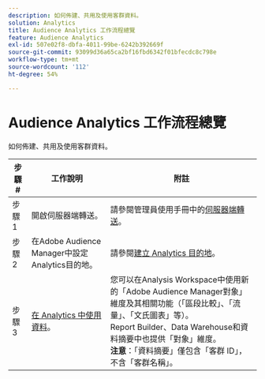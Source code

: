 ```yaml
---
description: 如何佈建、共用及使用客群資料。
solution: Analytics
title: Audience Analytics 工作流程總覽
feature: Audience Analytics
exl-id: 507e02f8-dbfa-4011-99be-6242b392669f
source-git-commit: 93099d36a65ca2bf16fbd6342f01bfecdc8c798e
workflow-type: tm+mt
source-wordcount: '112'
ht-degree: 54%

---
```


# Audience Analytics 工作流程總覽

如何佈建、共用及使用客群資料。

| 步驟 # | 工作說明 | 附註 |
|--- |--- |--- |
| 步驟 1 | 開啟伺服器端轉送。 | 請參閱管理員使用手冊中的[伺服器端轉送](/help/admin/admin/c-manage-report-suites/c-edit-report-suites/general/c-server-side-forwarding/ssf.md)。 |
| 步驟 2 | 在Adobe Audience Manager中設定Analytics目的地。 | 請參閱[建立 Analytics 目的地](https://experienceleague.adobe.com/docs/audience-manager/user-guide/features/destinations/experience-cloud-destinations/create-analytics-destination.html)。 |
| 步驟 3 | [在 Analytics 中使用資料](/help/integrate/c-audience-analytics/c-workflow/use-audience-data-analytics.md)。 | 您可以在Analysis Workspace中使用新的「Adobe Audience Manager對象」維度及其相關功能（「區段比較」、「流量」、「文氏圖表」等）。 <br>Report Builder、Data Warehouse和資料摘要中也提供「對象」維度。 <br>**注意**：「資料摘要」僅包含「客群 ID」，不含「客群名稱」。 |
